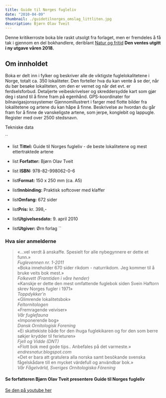 ```yaml
---
title: Guide til Norges fugleliv
date: "2010-04-09"
thumbnail: ./guidetilnorges_omslag_littliten.jpg
description: Bjørn Olav Tveit
---
```


Denne kritikerroste boka ble raskt utsolgt fra forlaget, men er fremdeles å få tak i gjennom en del bokhandlere, deriblant [Natur og fritid](http://www.naturogfritid.no/default.asp?VS=detalj&refs=LISTE&ID=811016&&utnr=0&SOKG=ALLE&sql=tveit&Vtitle=Guide+til+Norges+fugleliv) **Den ventes utgitt i ny utgave våren 2018.**

## Om innholdet

Boka er delt inn i fylker og beskriver alle de viktigste fuglelokalitetene i Norge, totalt ca. 350 lokaliteter. Den forteller hva du kan vente å se der, når du bør besøke lokaliteten, om den er vernet og når det evt. er ferdselsforbud. Detaljerte veibeskrivelser og skreddersydde kart som gjør deg i stand til å finne fram på egenhånd. GPS-koordinater for bilnavigasjonssystemer Gjennomillustrert i farger med flotte bilder fra lokalitetene og artene du kan håpe å finne. Beskrivelse av hvordan du går fram for å finne de vanskeligste artene, som jerpe, konglebit og lappugle. Register med over 2500 stedsnavn.

Tekniske data

``

- list **Tittel:** Guide til Norges fugleliv - de beste lokalitetene og mest ettertraktede artene

- list **Forfatter:** Bjørn Olav Tveit

- list **ISBN:** 978-82-998062-0-6

- list**Format:** 150 x 250 mm (ca. A5)

- list**Innbinding:** Praktisk softcover med klaffer

- list**Omfang:** 672 sider

- list**Pris:** kr. 398,-

- list**Utgivelsesdato:** 9. april 2010

- list**Utgiver:** Ørn forlag
  ``

### Hva sier anmelderne

> «...vel verdt å anskaffe. Spesielt for alle nybegynnere er dette et funn.»  
> _Fuglevennen nr. 1-2011_  
> «Boka inneholder 670 sider rikdom - naturrikdom. Jeg kommer til å bruke veits bok mest.»  
> _Folkevett (Framtiden i våre hender)_  
> «Kanskje er dette den mest omfattende fuglebok siden Svein Haftorn skrev Norges fugler i 1971»  
> _Toppdykker'n_  
> «Glimrende lokalitetsbok»  
> _Feltornitologen_  
> «Fremragende veiviser»  
> _Vår fuglefauna_  
> «Imponerende bog»  
> _Dansk Ornitologisk Forening_  
> «Ei skattekiste både for den ihuga fuglekikaren og for den som berre søkjer krydder til ferieturen»  
> _Fjell og Vidde (DNT)_  
> «Flott bok med gode tips.. Anbefales på det varmeste.»  
> _endresnatur.blogspot.com_  
> «Det er bara att gratulera alla norska samt besökande svenska fågelskådare till en mycket värdefull og användbar bok.»  
> _Vår Fågelvärld, Sveriges Ornitologiska Förening_

#### Se forfatteren Bjørn Olav Tveit presentere Guide til Norges fugleliv

[Se den på youtube her](http://www.youtube.com/embed/kd0mUtXGgeg?rel=0)
